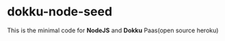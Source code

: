 # dokku-node-seed
This is the minimal code for <b>NodeJS</b> and <b>Dokku</b> Paas(open source heroku)
